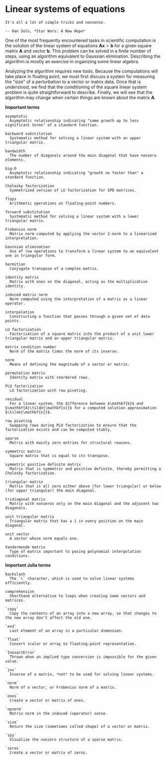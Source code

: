 # Linear systems of equations

```{epigraph}
It's all a lot of simple tricks and nonsense.

-- Han Solo, *Star Wars: A New Hope*
```

One of the most frequently encountered tasks in scientific computation is the solution of the linear system of equations $\mathbf{A} \mathbf{x}=\mathbf{b}$ for a given square matrix $\mathbf{A}$ and vector $\mathbf{b}$.  This problem can be solved in a finite number of steps, using an algorithm equivalent to Gaussian elimination. Describing the algorithm is mostly an exercise in organizing some linear algebra.

Analyzing the algorithm requires new tools. Because the computations will take place in floating point, we must first discuss a system for measuring the "size" of a perturbation to a vector or matrix data. Once that is understood, we find that the conditioning of the square linear system problem is quite straightforward to describe. Finally, we will see that the algorithm may change when certain things are known about the matrix $\mathbf{A}$.

**Important terms**

```{glossary}
asymptotic
  Asymptotic relationship indicating "same growth up to less significant terms" of a standard function.

backward substitution
  Systematic method for solving a linear system with an upper triangular matrix.

bandwidth
  The number of diagonals around the main diagonal that have nonzero elements.

big-O
  Asymptotic relationship indicating "growth no faster than" a standard function.

Cholesky factorization
  Symmetrized version of LU factorization for SPD matrices.

flops
  Arithmetic operations on floating-point numbers.

forward substitution
  Systematic method for solving a linear system with a lower triangular matrix.

Frobenius norm
  Matrix norm computed by applying the vector 2-norm to a linearized interpretation.

Gaussian elimination
  Use of row operations to transform a linear system to an equivalent one in triangular form.

hermitian
  Conjugate transpose of a complex matrix.

identity matrix
  Matrix with ones on the diagonal, acting as the multiplicative identity.

induced matrix norm
  Norm computed using the interpretation of a matrix as a linear operator.

interpolation
  Constructing a function that passes through a given set of data points.

LU factorization
  Factorization of a square matrix into the product of a unit lower triangular matrix and an upper triangular matrix.

matrix condition number
  Norm of the matrix times the norm of its inverse.

norm
  Means of defining the magnitude of a vector or matrix.

permutation matrix
  Identity matrix with reordered rows.

PLU factorization
  LU factorization with row pivoting.

residual
  For a linear system, the difference between $\mathbf{b}$ and $\mathbf{A}\tilde{\mathbf{x}}$ for a computed solution approximation $\tilde{\mathbf{x}}$.

row pivoting
  Swapping rows during PLU factorization to ensure that the factorization exists and can be computed stably.

sparse
  Matrix with mainly zero entries for structural reasons.

symmetric matrix
  Square matrix that is equal to its transpose.

symmetric positive definite matrix
  Matrix that is symmetric and positive definite, thereby permitting a Cholesky factorization.

triangular matrix
  Matrix that is all zero either above (for lower triangular) or below (for upper triangular) the main diagonal.

tridiagonal matrix
  Matrix with nonzeros only on the main diagonal and the adjacent two diagonals.

unit triangular matrix
  Triangular matrix that has a 1 in every position on the main diagonal.

unit vector
  A vector whose norm equals one.

Vandermonde matrix
  Type of matrix important to posing polynomial interpolation conditions.
```

**Important Julia terms**

```{glossary}
backslash
  The `\` character, which is used to solve linear systems efficiently.

comprehension
  Shorthand alternative to loops when creating some vectors and matrices.

`copy`
  Copy the contents of an array into a new array, so that changes to the new array don't affect the old one.

`end`
  Last element of an array in a particular dimension.

`float`
  Convert scalar or array to floating-point representation.

`InexactError`
  Thrown when an implied type conversion is impossible for the given value.

`inv`
  Inverse of a matrix, *not* to be used for solving linear systems.

`norm`
  Norm of a vector, or Frobenius norm of a matrix.

`ones`
  Create a vector or matrix of ones.

`opnorm`
  Matrix norm in the induced (operator) sense.

`size`
  Return the size (sometimes called shape) of a vector or matrix.

`spy`
  Visualize the nonzero structure of a sparse matrix.

`zeros`
  Create a vector or matrix of zeros.
```
